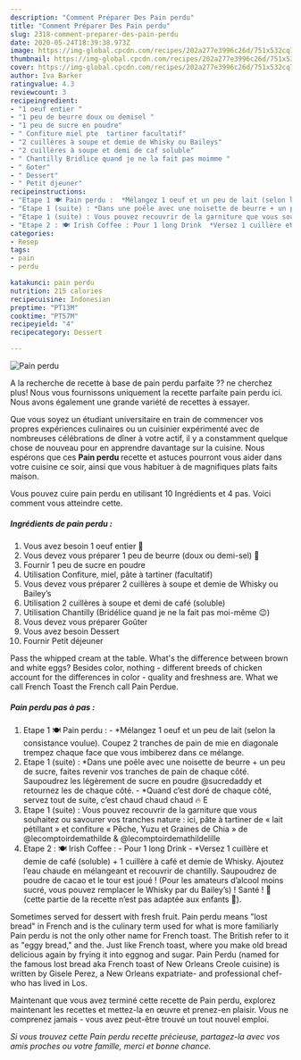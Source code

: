 ```yaml
---
description: "Comment Préparer Des Pain perdu"
title: "Comment Préparer Des Pain perdu"
slug: 2318-comment-preparer-des-pain-perdu
date: 2020-05-24T18:39:38.973Z
image: https://img-global.cpcdn.com/recipes/202a277e3996c26d/751x532cq70/pain-perdu-photo-principale-de-la-recette.jpg
thumbnail: https://img-global.cpcdn.com/recipes/202a277e3996c26d/751x532cq70/pain-perdu-photo-principale-de-la-recette.jpg
cover: https://img-global.cpcdn.com/recipes/202a277e3996c26d/751x532cq70/pain-perdu-photo-principale-de-la-recette.jpg
author: Iva Barker
ratingvalue: 4.3
reviewcount: 3
recipeingredient:
- "1 oeuf entier "
- "1 peu de beurre doux ou demisel "
- "1 peu de sucre en poudre"
- " Confiture miel pte  tartiner facultatif"
- "2 cuillères à soupe et demie de Whisky ou Baileys"
- "2 cuillères à soupe et demi de caf soluble"
- " Chantilly Bridlice quand je ne la fait pas moimme "
- " Goter"
- " Dessert"
- " Petit djeuner"
recipeinstructions:
- "Etape 1 🍽 Pain perdu :  *Mélangez 1 oeuf et un peu de lait (selon la consistance voulue). Coupez 2 tranches de pain de mie en diagonale trempez chaque face que vous imbiberez dans ce mélange."
- "Etape 1 (suite) : *Dans une poêle avec une noisette de beurre + un peu de sucre, faites revenir vos tranches de pain de chaque côté. Saupoudrez les légèrement de sucre en poudre @sucredaddy et retournez les de chaque côté.  *Quand c’est doré de chaque côté, servez tout de suite, c’est chaud chaud chaud 🔥 E"
- "Etape 1 (suite) : Vous pouvez recouvrir de la garniture que vous souhaitez ou savourer vos tranches nature : ici, pâte à tartiner de « lait pétillant » et confiture « Pêche, Yuzu et Graines de Chia » de @lecomptoirdemathilde &amp; @lecomptoirdemathildelille"
- "Etape 2 : 🍽 Irish Coffee : Pour 1 long Drink  *Versez 1 cuillère et demie de café (soluble) + 1 cuillère à café et demie de Whisky. Ajoutez l’eau chaude en mélangeant et recouvrir de chantilly. Saupoudrez de poudre de cacao et le tour est joué ! (Pour les amateurs d’alcool moins sucré, vous pouvez remplacer le Whisky par du Bailey’s) ! Santé ! 🥃 (cette partie de la recette n’est pas adaptée aux enfants 🔞)."
categories:
- Resep
tags:
- pain
- perdu

katakunci: pain perdu 
nutrition: 215 calories
recipecuisine: Indonesian
preptime: "PT13M"
cooktime: "PT57M"
recipeyield: "4"
recipecategory: Dessert

---
```



![Pain perdu](https://img-global.cpcdn.com/recipes/202a277e3996c26d/751x532cq70/pain-perdu-photo-principale-de-la-recette.jpg)

A la recherche de recette à base de pain perdu parfaite ?? ne cherchez plus! Nous vous fournissons uniquement la recette parfaite pain perdu ici. Nous avons également une grande variété de recettes à essayer.

Que vous soyez un étudiant universitaire en train de commencer vos propres expériences culinaires ou un cuisinier expérimenté avec de nombreuses célébrations de dîner à votre actif, il y a constamment quelque chose de nouveau pour en apprendre davantage sur la cuisine. Nous espérons que ces <strong> Pain perdu </strong> recette et astuces pourront vous aider dans votre cuisine ce soir, ainsi que vous habituer à de magnifiques plats faits maison.

<!--inarticleads1-->

Vous pouvez cuire pain perdu en utilisant 10 Ingrédients et 4 pas. Voici comment vous atteindre cette.

##### Ingrédients de pain perdu :

1. Vous avez besoin 1 oeuf entier 🥚
1. Vous devez vous préparer 1 peu de beurre (doux ou demi-sel) 🧂
1. Fournir 1 peu de sucre en poudre
1. Utilisation  Confiture, miel, pâte à tartiner (facultatif)
1. Vous devez vous préparer 2 cuillères à soupe et demie de Whisky ou Bailey’s
1. Utilisation 2 cuillères à soupe et demi de café (soluble)
1. Utilisation  Chantilly (Bridélice quand je ne la fait pas moi-même 😉)
1. Vous devez vous préparer  Goûter
1. Vous avez besoin  Dessert
1. Fournir  Petit déjeuner


Pass the whipped cream at the table. What&#39;s the difference between brown and white eggs? Besides color, nothing - different breeds of chicken account for the differences in color - quality and freshness are. What we call French Toast the French call Pain Perdue. 

<!--inarticleads2-->

##### Pain perdu pas à pas :

1. Etape 1 🍽 Pain perdu :  - *Mélangez 1 oeuf et un peu de lait (selon la consistance voulue). Coupez 2 tranches de pain de mie en diagonale trempez chaque face que vous imbiberez dans ce mélange.
1. Etape 1 (suite) : *Dans une poêle avec une noisette de beurre + un peu de sucre, faites revenir vos tranches de pain de chaque côté. Saupoudrez les légèrement de sucre en poudre @sucredaddy et retournez les de chaque côté.  - *Quand c’est doré de chaque côté, servez tout de suite, c’est chaud chaud chaud 🔥 E
1. Etape 1 (suite) : Vous pouvez recouvrir de la garniture que vous souhaitez ou savourer vos tranches nature : ici, pâte à tartiner de « lait pétillant » et confiture « Pêche, Yuzu et Graines de Chia » de @lecomptoirdemathilde &amp; @lecomptoirdemathildelille
1. Etape 2 : 🍽 Irish Coffee : - Pour 1 long Drink  - *Versez 1 cuillère et demie de café (soluble) + 1 cuillère à café et demie de Whisky. Ajoutez l’eau chaude en mélangeant et recouvrir de chantilly. Saupoudrez de poudre de cacao et le tour est joué ! (Pour les amateurs d’alcool moins sucré, vous pouvez remplacer le Whisky par du Bailey’s) ! Santé ! 🥃 (cette partie de la recette n’est pas adaptée aux enfants 🔞).


Sometimes served for dessert with fresh fruit. Pain perdu means &#34;lost bread&#34; in French and is the culinary term used for what is more familiarly Pain perdu is not the only other name for French toast. The British refer to it as &#34;eggy bread,&#34; and the. Just like French toast, where you make old bread delicious again by frying it into eggnog and sugar. Pain Perdu (named for the famous lost bread aka French toast of New Orleans Creole cuisine) is written by Gisele Perez, a New Orleans expatriate- and professional chef- who has lived in Los. 

<!--inarticleads1-->

<p>
Maintenant que vous avez terminé cette recette de Pain perdu, explorez maintenant les recettes et mettez-la en œuvre et prenez-en plaisir. Vous ne comprenez jamais - vous avez peut-être trouvé un tout nouvel emploi.
</p>

<p>
<i>Si vous trouvez cette Pain perdu recette précieuse, partagez-la avec vos amis proches ou votre famille, merci et bonne chance.</i>
</p>
